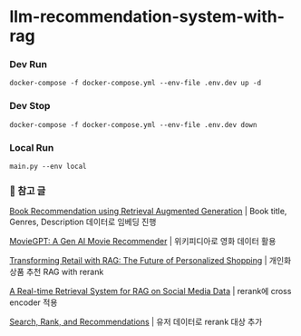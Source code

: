 # llm-recommendation-system-with-rag

### Dev Run
```
docker-compose -f docker-compose.yml --env-file .env.dev up -d
```
### Dev Stop
```
docker-compose -f docker-compose.yml --env-file .env.dev down
```

### Local Run
```
main.py --env local
```


### 📖 참고 글
[Book Recommendation using Retrieval Augmented Generation][link1]
| Book title, Genres, Description 데이터로 임베딩 진행

[MovieGPT: A Gen AI Movie Recommender][link2]
| 위키피디아로 영화 데이터 활용

[Transforming Retail with RAG: The Future of Personalized Shopping][link3]
| 개인화 상품 추천 RAG with rerank

[A Real-time Retrieval System for RAG on Social Media Data][link4]
| rerank에 cross encoder 적용

[Search, Rank, and Recommendations][link5]
| 유저 데이터로 rerank 대상 추가





[link1]: <https://medium.com/@mrunmayee.dhapre/book-recommendation-using-retrieval-augmented-generation-52965b71ed16>
[link2]: <https://github.com/rafaelpierre/moviegpt/blob/main/README.md>
[link3]: <https://eduand-alvarez.medium.com/transforming-retail-with-rag-the-future-of-personalized-shopping-1ac0565d98ed>
[link4]: <https://medium.com/decodingml/a-real-time-retrieval-system-for-rag-on-social-media-data-9cc01d50a2a0>
[link5]: <https://subirverma.medium.com/search-rank-and-recommendations-35cc717772cb>
